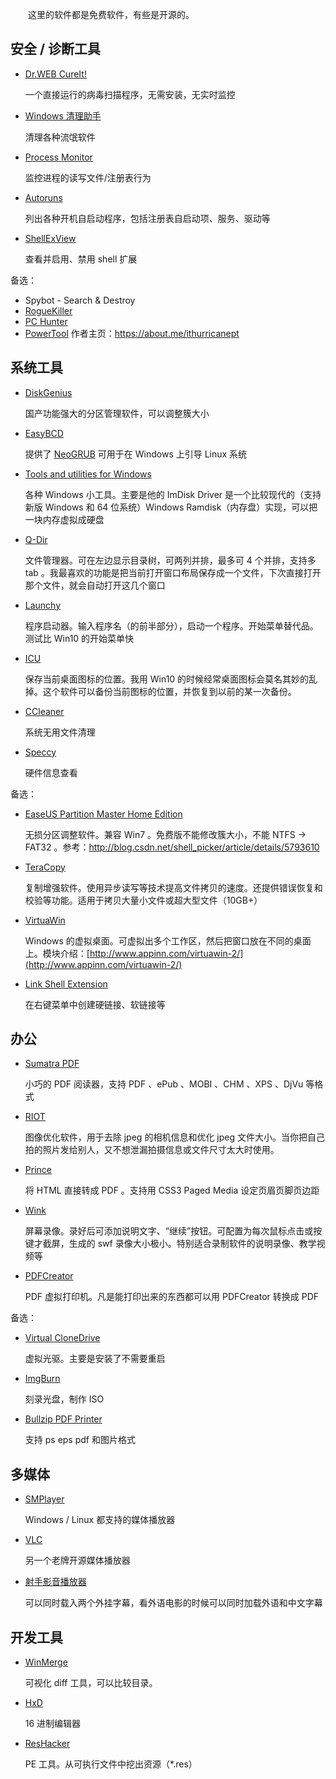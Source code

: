 　　这里的软件都是免费软件，有些是开源的。

## 安全 / 诊断工具

* [Dr.WEB CureIt!](https://free.drweb.com/cureit/)

	一个直接运行的病毒扫描程序，无需安装，无实时监控

* [Windows 清理助手](http://www.arswp.com/)

	清理各种流氓软件

* [Process Monitor](https://docs.microsoft.com/en-us/sysinternals/downloads/procmon)

	监控进程的读写文件/注册表行为

* [Autoruns](https://docs.microsoft.com/en-us/sysinternals/downloads/autoruns)

	列出各种开机自启动程序，包括注册表自启动项、服务、驱动等

* [ShellExView](http://www.nirsoft.net/utils/shexview.html)

	查看并启用、禁用 shell 扩展

备选：

* Spybot - Search & Destroy
* [RogueKiller](http://www.adlice.com/softwares/roguekiller/)
* [PC Hunter](http://www.xuetr.com/)
* [PowerTool](http://powertool.s601.xrea.com/) 作者主页：<https://about.me/ithurricanept>

## 系统工具

* [DiskGenius](http://www.diskgenius.cn/)

	国产功能强大的分区管理软件，可以调整簇大小

* [EasyBCD](https://neosmart.net/EasyBCD/)

	提供了 [NeoGRUB](https://wiki.archlinux.org/index.php/NeoGRUB) 可用于在 Windows 上引导 Linux 系统

* [Tools and utilities for Windows](http://www.ltr-data.se/opencode.html/)

	各种 Windows 小工具。主要是他的 ImDisk Driver 是一个比较现代的（支持新版 Windows 和 64 位系统）Windows Ramdisk（内存盘）实现，可以把一块内存虚拟成硬盘

* [Q-Dir](https://www.softwareok.com/?seite=Freeware/Q-Dir)

	文件管理器。可在左边显示目录树，可两列并排，最多可 4 个并排，支持多 tab 。我最喜欢的功能是把当前打开窗口布局保存成一个文件，下次直接打开那个文件，就会自动打开这几个窗口

* [Launchy](https://www.launchy.net/)

	程序启动器。输入程序名（的前半部分），启动一个程序。开始菜单替代品。测试比 Win10 的开始菜单快

* [ICU](https://funk.eu/icu-icon-configuration-utility/)

	保存当前桌面图标的位置。我用 Win10 的时候经常桌面图标会莫名其妙的乱掉。这个软件可以备份当前图标的位置，并恢复到以前的某一次备份。

* [CCleaner](https://www.piriform.com/ccleaner)

	系统无用文件清理

* [Speccy](https://www.piriform.com/speccy)

	硬件信息查看

备选：

* [EaseUS Partition Master Home Edition](https://www.partition-tool.com/personal.htm)

	无损分区调整软件。兼容 Win7 。免费版不能修改簇大小，不能 NTFS -> FAT32 。参考：<http://blog.csdn.net/shell_picker/article/details/5793610>

* [TeraCopy](http://codesector.com/teracopy)

	复制增强软件。使用异步读写等技术提高文件拷贝的速度。还提供错误恢复和校验等功能。适用于拷贝大量小文件或超大型文件（10GB+）

* [VirtuaWin](http://virtuawin.sourceforge.net/)

	Windows 的虚拟桌面。可虚拟出多个工作区，然后把窗口放在不同的桌面上。模块介绍：[http://www.appinn.com/virtuawin-2/](http://www.appinn.com/virtuawin-2/)

* [Link Shell Extension](http://schinagl.priv.at/nt/hardlinkshellext/hardlinkshellext.html)

	在右键菜单中创建硬链接、软链接等

## 办公

* [Sumatra PDF](https://www.sumatrapdfreader.org/free-pdf-reader.html)

	小巧的 PDF 阅读器，支持 PDF 、ePub 、MOBI 、CHM 、XPS 、DjVu 等格式

* [RIOT](http://luci.criosweb.ro/riot/)

	图像优化软件，用于去除 jpeg 的相机信息和优化 jpeg 文件大小。当你把自己拍的照片发给别人，又不想泄漏拍摄信息或文件尺寸太大时使用。

* [Prince](https://www.princexml.com/)

	将 HTML 直接转成 PDF 。支持用 CSS3 Paged Media 设定页眉页脚页边距

* [Wink](http://www.debugmode.com/wink/)

	屏幕录像。录好后可添加说明文字、“继续”按钮。可配置为每次鼠标点击或按键才截屏，生成的 swf 录像大小极小。特别适合录制软件的说明录像、教学视频等

* [PDFCreator](http://www.pdfforge.org/pdfcreator)

	PDF 虚拟打印机。凡是能打印出来的东西都可以用 PDFCreator 转换成 PDF

备选：

* [Virtual CloneDrive](https://www.elby.ch/zh_CN/products/vcd.html)

	虚拟光驱。主要是安装了不需要重启

* [ImgBurn](http://www.imgburn.com/)

	刻录光盘，制作 ISO

* [Bullzip PDF Printer](http://www.bullzip.com/products/pdf/)

	支持 ps eps pdf 和图片格式

## 多媒体

* [SMPlayer](http://www.smplayer.info/)

	Windows / Linux 都支持的媒体播放器

* [VLC](https://www.videolan.org/vlc/index.zh.html)

	另一个老牌开源媒体播放器

* [射手影音播放器](https://www.splayer.org/)

	可以同时载入两个外挂字幕，看外语电影的时候可以同时加载外语和中文字幕

## 开发工具

* [WinMerge](http://winmerge.org/)

	可视化 diff 工具，可以比较目录。

* [HxD](https://mh-nexus.de/en/)

	16 进制编辑器

* [ResHacker](http://www.angusj.com/resourcehacker/)

	PE 工具。从可执行文件中挖出资源（*.res）
